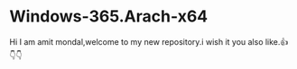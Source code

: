 # Windows-365.Arach-x64
Hi I am amit mondal,welcome to my new repository.i wish it you also like.👍👇👇
